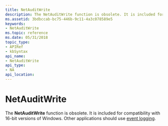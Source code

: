 ```yaml
---
title: NetAuditWrite
description: The NetAuditWrite function is obsolete. It is included for compatibility with 16-bit versions of Windows. Other applications should use event logging.
ms.assetid: 3bdbccab-bc75-446b-9c11-4a3c078589e5
keywords:
- NetAuditWrite
ms.topic: reference
ms.date: 05/31/2018
topic_type: 
- APIRef
- kbSyntax
api_name: 
- NetAuditWrite
api_type: 
- NA
api_location: 
---
```


# NetAuditWrite

The **NetAuditWrite** function is obsolete. It is included for compatibility with 16-bit versions of Windows. Other applications should use [event logging](https://docs.microsoft.com/windows/desktop/EventLog/event-logging).

 

 





